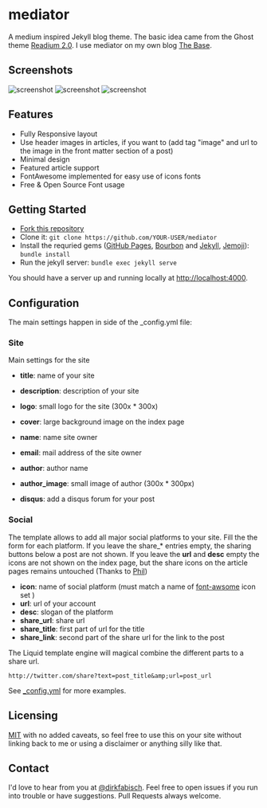 # mediator

A medium inspired Jekyll blog theme. The basic idea came from the Ghost theme
[Readium 2.0](http://www.svenread.com/readium-ghost-theme/). I use mediator on my own blog [The Base](http://blog.base68.com).

## Screenshots

![screenshot](/assets/images/screenshot1.jpg)
![screenshot](/assets/images/screenshot2.jpg)
![screenshot](/assets/images/screenshot3.jpg)

## Features

* Fully Responsive layout
* Use header images in articles, if you want to (add tag "image" and url to the image in the front matter section of a post)
* Minimal design
* Featured article support
* FontAwesome implemented for easy use of icons fonts
* Free & Open Source Font usage

## Getting Started

* [Fork this repository](https://github.com/dirkfabisch/mediator)
* Clone it: `git clone https://github.com/YOUR-USER/mediator`
* Install the requried gems ([GitHub Pages](https://github.com/github/pages-gem), [Bourbon](https://github.com/thoughtbot/bourbon) and [Jekyll](https://github.com/jekyll/jekyll), [Jemoji](https://github.com/jekyll/jemoji)): `bundle install`
* Run the jekyll server: `bundle exec jekyll serve`

You should have a server up and running locally at <http://localhost:4000>.

## Configuration

The main settings happen in side of the _config.yml file:

### Site

Main settings for the site

* **title**: name of your site
* **description**: description of your site
* **logo**: small logo for the site (300x * 300x)
* **cover**: large background image on the index page

* **name**: name site owner
* **email**: mail address of the site owner
* **author**: author name
* **author_image**: small image of author (300x * 300px)
* **disqus**: add a disqus forum for your post

### Social

The template allows to add all major social platforms to your site.
Fill the the form for each platform. If you leave the share_* entries empty, the sharing buttons below a post are not shown.  If you leave the **url** and **desc** empty the icons are not shown on the index page, but the share icons on the article pages remains untouched (Thanks to [Phil](https://github.com/philsturgeon))

* **icon**: name of social platform (must match a name of [font-awsome](http://fortawesome.github.io/Font-Awesome/) icon set )
* **url**: url of your account
* **desc**: slogan of the platform
* **share_url**: share url
* **share_title**: first part of url for the title
* **share_link**: second part of the share url for the link to the post

The Liquid template engine will magical combine the different parts to a share url.

```url
http://twitter.com/share?text=post_title&amp;url=post_url
````

See [_config.yml](https://github.com/dirkfabisch/mediator/blob/master/_config.yml) for more examples.

## Licensing

[MIT](https://github.com/dirkfabisch/mediator/blob/master/LICENCE) with no added caveats, so feel free to use this on your site without linking back to me or using a disclaimer or anything silly like that.

## Contact

I'd love to hear from you at [@dirkfabisch](https://twitter.com/dirkfabisch). Feel free to open issues if you run into trouble or have suggestions. Pull Requests always welcome.
